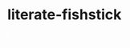 # literate-fishstick
<!DOCTYPE html>
<html>
<head>
  <title>Basic Snake HTML Game</title>
  <meta charset="UTF-8">
  <style>
  html, body {
    height: 100%;
    margin: 0;
  }

  body {
    background: black;
    display: flex;
    align-items: center;
    justify-content: center;
  }
  canvas {
    border: 1px solid white;
  }
  </style>
</head>
<body>
<canvas width="400" height="400" id="game"></canvas>
<script>
var canvas = document.getElementById('game');
var context = canvas.getContext('2d');

// the canvas width & height, snake x & y, and the apple x & y, all need to be a multiples of the grid size in order for collision detection to work
// (e.g. 16 * 25 = 400)
var grid = 16;
var count = 0;

var snake = {
  x: 160,
  y: 160,

  // snake velocity. moves one grid length every frame in either the x or y direction
  dx: grid,
  dy: 0,

  // keep track of all grids the snake body occupies
  cells: [],

  // length of the snake. grows when eating an apple
  maxCells: 4
};
var apple = {
  x: 320,
  y: 320
};

// get random whole numbers in a specific range
// @see https://stackoverflow.com/a/1527820/2124254
function getRandomInt(min, max) {
  return Math.floor(Math.random() * (max - min)) + min;
}

// game loop
function loop() {
  requestAnimationFrame(loop);

  // slow game loop to 15 fps instead of 60 (60/15 = 4)
  if (++count < 4) {
    return;
  }

  count = 0;
  context.clearRect(0,0,canvas.width,canvas.height);

  // move snake by it's velocity
  snake.x += snake.dx;
  snake.y += snake.dy;

  // wrap snake position horizontally on edge of screen
  if (snake.x < 0) {
    snake.x = canvas.width - grid;
  }
  else if (snake.x >= canvas.width) {
    snake.x = 0;
  }

  // wrap snake position vertically on edge of screen
  if (snake.y < 0) {
    snake.y = canvas.height - grid;
  }
  else if (snake.y >= canvas.height) {
    snake.y = 0;
  }

  // keep track of where snake has been. front of the array is always the head
  snake.cells.unshift({x: snake.x, y: snake.y});

  // remove cells as we move away from them
  if (snake.cells.length > snake.maxCells) {
    snake.cells.pop();
  }

  // draw apple
  context.fillStyle = 'red';
  context.fillRect(apple.x, apple.y, grid-1, grid-1);

  // draw snake one cell at a time
  context.fillStyle = 'green';
  snake.cells.forEach(function(cell, index) {

    // drawing 1 px smaller than the grid creates a grid effect in the snake body so you can see how long it is
    context.fillRect(cell.x, cell.y, grid-1, grid-1);

    // snake ate apple
    if (cell.x === apple.x && cell.y === apple.y) {
      snake.maxCells++;

      // canvas is 400x400 which is 25x25 grids
      apple.x = getRandomInt(0, 25) * grid;
      apple.y = getRandomInt(0, 25) * grid;
    }

    // check collision with all cells after this one (modified bubble sort)
    for (var i = index + 1; i < snake.cells.length; i++) {

      // snake occupies same space as a body part. reset game
      if (cell.x === snake.cells[i].x && cell.y === snake.cells[i].y) {
        snake.x = 160;
        snake.y = 160;
        snake.cells = [];
        snake.maxCells = 4;
        snake.dx = grid;
        snake.dy = 0;

        apple.x = getRandomInt(0, 25) * grid;
        apple.y = getRandomInt(0, 25) * grid;
      }
    }
  });
}

// listen to keyboard events to move the snake
document.addEventListener('keydown', function(e) {
  // prevent snake from backtracking on itself by checking that it's
  // not already moving on the same axis (pressing left while moving
  // left won't do anything, and pressing right while moving left
  // shouldn't let you collide with your own body)

  // left arrow key
  if (e.which === 37 && snake.dx === 0) {
    snake.dx = -grid;
    snake.dy = 0;
  }
  // up arrow key
  else if (e.which === 38 && snake.dy === 0) {
    snake.dy = -grid;
    snake.dx = 0;
  }
  // right arrow key
  else if (e.which === 39 && snake.dx === 0) {
    snake.dx = grid;
    snake.dy = 0;
  }
  // down arrow key
  else if (e.which === 40 && snake.dy === 0) {
    snake.dy = grid;
    snake.dx = 0;
  }
});

// start the game
requestAnimationFrame(loop);
</script>
</body>
</html>
